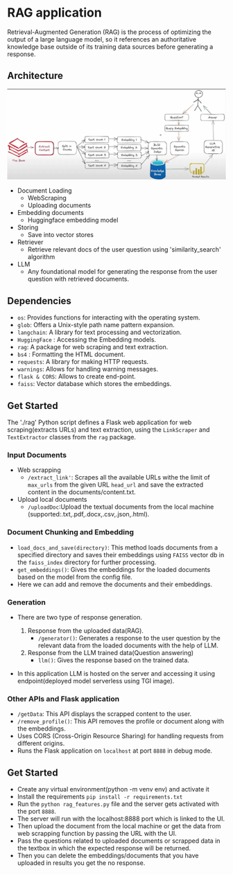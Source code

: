 # RAG application
Retrieval-Augmented Generation (RAG) is the process of optimizing the output of a large language model, so it references an authoritative knowledge base outside of its training data sources before generating a response.

## Architecture
![RAG](./RAG.jpg)
- Document Loading
    - WebScraping
    - Uploading documents 
- Embedding documents
    - Huggingface embedding model 
- Storing
    - Save into vector stores
- Retriever
    - Retrieve relevant docs of the user question using 'similarity_search' algorithm
- LLM
    - Any foundational model for generating the response from the user question with retrieved documents.

## Dependencies

- `os`: Provides functions for interacting with the operating system.
- `glob`: Offers a Unix-style path name pattern expansion.
- `langchain`: A library for text processing and vectorization.
- `HuggingFace` : Accessing the Embedding models.
- `rag`: A package for web scraping and text extraction.
- `bs4` : Formatting the HTML document.
- `requests`: A library for making HTTP requests.
- `warnings`: Allows for handling warning messages.
- `flask & CORS`: Allows to create end-point.
- `faiss`: Vector database which stores the embeddings.

## Get Started

The './rag' Python script defines a Flask web application for web scraping(extracts URLs) and text extraction, using the `LinkScraper` and `TextExtractor` classes from the `rag` package.

###  Input Documents
- Web scrapping
    - `/extract_link'`: Scrapes all the available URLs withe the limit of `max_urls` from the given URL `head_url` and save the extracted content in the documents/content.txt.
- Upload local documents
    - `/uploadDoc`:Upload the textual documents from the local machine (supported:.txt,.pdf,.docx,.csv,.json,.html).

### Document Chunking and Embedding

- `load_docs_and_save(directory)`: This method loads documents from a specified directory and saves their embeddings using `FAISS` vector db in the `faiss_index` directory for further processing.
- `get_embeddings()`: Gives the embeddings for the loaded documents based on the model from the config file.
- Here we can add and remove the documents and their embeddings.

### Generation
- There are two type of response generation.
    1) Response from the uploaded data(RAG).
        - `/generator()`: Generates a response to the user question by the relevant data from the loaded documents with the help of LLM.
    2) Response from the LLM trained data(Question answering) 
        - `llm()`: Gives the response based on the trained data.


- In this application LLM is hosted on the server and accessing it using endpoint(deployed model serverless using TGI image).


### Other APIs and Flask application
- `/getData`: This API displays the scrapped content to the user.
- `/remove_profile()`: This API removes the profile or document along with the embeddings.
- Uses CORS (Cross-Origin Resource Sharing) for handling requests from different origins.
- Runs the Flask application on `localhost` at port `8888` in debug mode.

<!-- Please note that the actual functionality of the code depends on the implementation details of the classes and functions from the `rag` and `langchain` packages. -->

## Get Started
 - Create any virtual environment(python -m venv env) and activate it
 - Install the requirements `pip install -r requirements.txt`
 - Run the `python rag_features.py` file and the server gets activated with the port `8888`.
 - The server will run with the localhost:8888 port which is linked to the UI.
 - Then upload the document from the local machine or get the data from web scrapping function by passing the URL with the UI.
 - Pass the questions related to uploaded documents or scrapped data in the textbox in which the expected response will be returned.
 - Then you can delete the embeddings/documents that you have uploaded in results you get the no response.  

